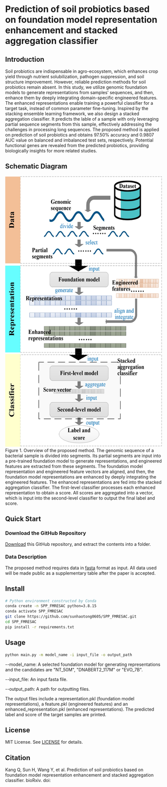 # Prediction of soil probiotics based on foundation model representation enhancement and stacked aggregation classifier

## Introduction
Soil probiotics are indispensable in agro-ecosystem, which enhances crop yield through nutrient solubilization, pathogen suppression, and soil structure improvement. However, reliable prediction methods for soil probiotics remain absent. In this study, we utilize genomic foundation models to generate representations from samples’ sequences, and then, enhance them by deeply integrating domain-specific engineered features. The enhanced representations enable training a powerful classifier for a target task, instead of common parameter fine-tuning. Inspired by the stacking ensemble learning framework, we also design a stacked aggregation classifier. It predicts the lable of a sample with only leveraging partial sequence segments from this sample, effectively addressing the challenges in processing long sequences. The proposed method is applied on prediction of soil probiotics and obtains 97.50% accuracy and 0.9807 AUC value on balanced and imbalanced test sets, respectively. Potential functional genes are revealed from the predicted probiotics, providing biologically insights for more related studies.

## Schematic Diagram
<div style="text-align: center;">
    <img src="img/fig1.jpg" alt="fig1" width="592" height="870">
</div>
Figure 1. Overview of the proposed method. The genomic sequence of a bacterial sample is divided into segments. Its partial segments are input into a pre-trained foundation model to generate representations, and engineered features are extracted from these segments. The foundation model representation and engineered feature vectors are aligned, and then, the foundation model representations are enhanced by deeply integrating the engineered features. The enhanced representations are fed into the stacked aggregation classifier. The first-level classifier processes each enhanced representation to obtain a score. All scores are aggregated into a vector, which is input into the second-level classifier to output the final label and score.

## Quick Start

### Download the GitHub Repository
[Download](https://github.com/sunhaotong0605/SPP_FMRESAC/archive/refs/heads/main.zip) this GitHub repository, and extract the contents into a folder.

### Data Description
The proposed method requires data in [fasta](https://www.ncbi.nlm.nih.gov/genbank/fastaformat/) format as input. All data used will be made public as a supplementary table after the paper is accepted.

## Install
```bash
# Python environment constructed by Conda
conda create -n SPP_FMRESAC python=3.8.15
conda activate SPP_FMRESAC
git clone https://github.com/sunhaotong0605/SPP_FMRESAC.git
cd SPP_FMRESAC
pip install -r requirements.txt
```
## Usage
```bash
python main.py -m model_name -i input_file -o output_path
```
--model_name: A selected foundation model for generating representations and the candidates are "NT_50M", "DNABERT2_117M" or "EVO_7B".

--input_file: An input fasta file.

--output_path: A path for outputting files.

The output files include a representation.pkl (foundation model representations), a feature.pkl (engineered features) and an enhanced_representation.pkl (enhanced representations). The predicted label and score of the target samples are printed.

## License
MIT License. See [LICENSE](LICENSE.txt) for details.

## Citation
Kang Q, Sun H, Wang Y, et al. Prediction of soil probiotics based on foundation model representation enhancement and stacked aggregation classifier. bioRxiv. doi:
